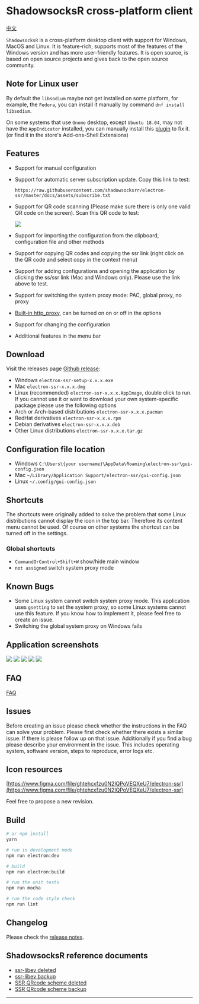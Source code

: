# ShadowsocksR cross-platform client

[中文](./README-CN.md)

`ShadowsocksR` is a cross-platform desktop client with support for Windows, MacOS and Linux. It is feature-rich, supports most of the features of the Windows version and has more user-friendly features. It is open source, is based on open source projects and gives back to the open source community.

## Note for Linux user

By default the `libsodium` maybe not get installed on some platform, for example, the `Fedora`, you can install it manually by command `dnf install libsodium`.

On some systems that use `Gnome` desktop, except `Ubuntu 18.04`, may not have the `AppIndicator` installed, you can manually install this [plugin](https://extensions.gnome.org/extension/615/appindicator-support/) to fix it. (or find it in the store's Add-ons-Shell Extensions)


## Features

- Support for manual configuration
- Support for automatic server subscription update. Copy this link to test:

  `https://raw.githubusercontent.com/shadowsocksrr/electron-ssr/master/docs/assets/subscribe.txt`
- Support for QR code scanning (Please make sure there is only one valid QR code on the screen). Scan this QR code to test:

  ![](docs/assets/scan.jpg)
- Support for importing the configuration from the clipboard, configuration file and other methods
- Support for copying QR codes and copying the ssr link (right click on the QR code and select copy in the context menu)
- Support for adding configurations and opening the application by clicking the ss/ssr link (Mac and Windows only). Please use the link above to test.
- Support for switching the system proxy mode: PAC, global proxy, no proxy
- [Built-in http_proxy](docs/HTTP_PROXY.md), can be turned on on or off in the options
- Support for changing the configuration
- Additional features in the menu bar

<!-- ## Telegram group

[![](https://img.shields.io/badge/Telegram-electron--ssr-blue.svg)](https://t.me/joinchat/E7ViZhJAZpKtnIJy9WepDA) -->

## Download

Visit the releases page [Github release](../../releases/latest):

- Windows `electron-ssr-setup-x.x.x.exe`
- Mac `electron-ssr-x.x.x.dmg`
- Linux (recommended) `electron-ssr-x.x.x.AppImage`, double click to run. If you cannot use it or want to download your own system-specific package please use the following options
- Arch or Arch-based distributions `electron-ssr-x.x.x.pacman`
- RedHat derivatives `electron-ssr-x.x.x.rpm`
- Debian derivatives `electron-ssr-x.x.x.deb`
- Other Linux distributions `electron-ssr-x.x.x.tar.gz`

## Configuration file location

- Windows `C:\Users\{your username}\AppData\Roaming\electron-ssr\gui-config.json`
- Mac `~/Library/Application Support/electron-ssr/gui-config.json`
- Linux `~/.config/gui-config.json`

## Shortcuts

The shortcuts were originally added to solve the problem that some Linux distributions cannot display the icon in the top bar. Therefore its content menu cannot be used. Of course on other systems the shortcut can be turned off in the settings.

### Global shortcuts

- `CommandOrControl+Shift+W` show/hide main window
- `not assigned` switch system proxy mode


## Known Bugs

- Some Linux system cannot switch system proxy mode. This application uses `gsetting` to set the system proxy, so some Linux systems cannot use this feature. If you know how to implement it, please feel free to create an issue.
- Switching the global system proxy on Windows fails

## Application screenshots

![](docs/assets/main.jpg)
![](docs/assets/settings.jpg)
![](docs/assets/ssr-settings.jpg)
![](docs/assets/subscribe.jpg)
![](docs/assets/tray.jpg)

## FAQ

[FAQ](./docs/FAQ.md)

## Issues

Before creating an issue please check whether the instructions in the FAQ can solve your problem.
Please first check whether there exists a similar issue. If there is please follow up on that issue.
Additionally if you find a bug please describe your environment in the issue. This includes operating system, software version, steps to reproduce, error logs etc.

## Icon resources

[https://www.figma.com/file/ghtehcxfzu0N2lQPoVEQXeU7/electron-ssr](https://www.figma.com/file/ghtehcxfzu0N2lQPoVEQXeU7/electron-ssr)

Feel free to propose a new revision.


## Build

``` bash
# or npm install
yarn

# run in development mode
npm run electron:dev

# build
npm run electron:build

# run the unit tests
npm run mocha

# run the code style check
npm run lint

```

## Changelog

Please check the [release notes](../../releases/latest).

## ShadowsocksR reference documents

- [ssr-libev deleted](https://github.com/breakwa11/shadowsocksr-libev)
- [ssr-libev backup](https://github.com/shadowsocksr-backup/shadowsocksr-libev)
- [SSR QRcode scheme deleted](https://github.com/breakwa11/shadowsocks-rss/wiki/SSR-QRcode-scheme)
- [SSR QRcode scheme backup](https://github.com/shadowsocksr-backup/shadowsocks-rss/wiki/SSR-QRcode-scheme)

---

